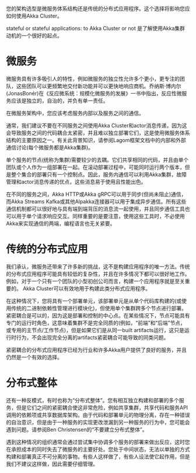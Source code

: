 
您的架构选型是微服务体系结构还是传统的分布式应用程序。这个选择将影响您应如何使用Akka Cluster。

stateful or stateful applications: to Akka Cluster or not 是了解使用Akka集群动机的一个很好的起点。

# 微服务
微服务具有许多吸引人的特性，例如微服务的独立性允许多个更小，更专注的团队，这些团队可以更频繁地交付新功能并可以更快地响应商机。乔纳斯·博内尔(JonasBonér)在《反应微系统：规模化微服务的发展》一书中指出，反应性微服务应该是独立的，自治的，并负有单一责任。

在微服务架构中，您应该考虑服务内部以及服务之间的通信。

通常，我们建议不要在不同服务之间使用Akka Cluster和actor消息传递，因为这会导致服务之间的代码耦合太紧密，并且难以独立部署它们，这是使用微服务体系结构的主要原因之一。有关此背景知识，请参阅Lagom框架文档中的内部和外部通信讨论(每个微服务都是Akka集群)。

单个服务的节点(统称为集群)需要较少的去耦。它们共享相同的代码，并且由单个团队或个人作为一组部署在一起。在滚动部署过程中，可能同时运行两个版本，但是整个集合的部署只有一个控制点。因此，服务内通信可以利用Akka集群，故障管理和actor消息传递的优点，这些消息易于使用且性能出色。

在不同的服务之间，Akka HTTP或Akka gRPC可以用于同步(但尚未阻止)通信，而Akka Streams Kafka或其他Alpakka连接器可以用于集成异步通信。所有这些通信机制都可以很好地与具有端到端背压的消息流一起使用，并且同步通信工具也可以用于单个请求响应交互。同样重要的是要注意，使用这些工具时，不必使用Akka来实现通信的两端，编程语言也无关紧要。

# 传统的分布式应用
我们承认，微服务还带来了许多新的挑战，这不是构建应用程序的唯一方法。传统的分布式应用程序可能具有较低的复杂性，并且在许多情况下都可以很好地工作。例如，对于一个只有一个团队的小型初创公司而言，构建一个应用程序就是至关重要的。 Akka Cluster可以有效地用于构建此类分布式应用程序。

在这种情况下，您将具有一个部署单元，该部署单元是从单个代码库构建的(或使用传统的二进制依赖性管理进行模块化)，但使用单个集群跨多个节点进行部署。紧密耦合是可以的，因为这是部署和控制的中心点。在某些情况下，节点可能具有专门的运行时角色，这意味着集群不是完全同质的(例如，“前端”和“后端”节点，或专用的主节点/工作节点)，但是如果它们是从同一built artifacts运行，这只是运行时行为，不会出现完全分离的artifacts紧密耦合可能导致的同类问题。

紧密耦合的分布式应用程序已经为行业和许多Akka用户提供了良好的服务，并且仍然是一个有效的选择。

# 分布式整体
还有一种反模式，有时也称为“分布式整体”。您有相互独立构建和部署的多个服务，但是它们之间的紧密耦合使这非常危险，例如共享集群，共享代码和服务API调用的依赖项或共享数据库架构。由于代码和部署单元的物理分离，存在一种错误的自治意识，但是由于一种服务的实现更改泄漏到另一种服务的行为中，您可能会遇到问题。请参阅Ben Christensen的“不要建立分布式整体”。

遇到这种情况的组织通常会通过尝试集中协调多个服务的部署来做出反应，这时您在承担成本的同时失去了微服务的主要好处。您处于中间状态，无法以单独的方式构建和部署真正不可分离的事物。有些人这样做了，有些人设法使它起作用，但是我们不建议这样做，因此需要仔细管理。
